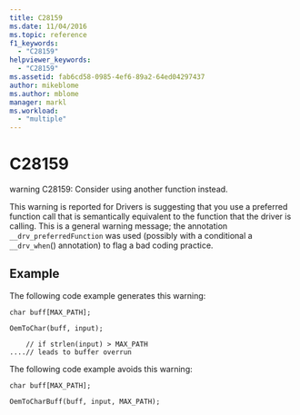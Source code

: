 ```yaml
---
title: C28159
ms.date: 11/04/2016
ms.topic: reference
f1_keywords:
  - "C28159"
helpviewer_keywords:
  - "C28159"
ms.assetid: fab6cd58-0985-4ef6-89a2-64ed04297437
author: mikeblome
ms.author: mblome
manager: markl
ms.workload:
  - "multiple"
---
```

# C28159
warning C28159: Consider using another function instead.

 This warning is reported for Drivers is suggesting that you use a preferred function call that is semantically equivalent to the function that the driver is calling. This is a general warning message; the annotation `__drv_preferredFunction` was used (possibly with a conditional a `__drv_when`() annotation) to flag a bad coding practice.

## Example
 The following code example generates this warning:

```
char buff[MAX_PATH];

OemToChar(buff, input);

    // if strlen(input) > MAX_PATH
....// leads to buffer overrun
```

 The following code example avoids this warning:

```
char buff[MAX_PATH];

OemToCharBuff(buff, input, MAX_PATH);
```